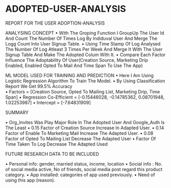 # ADOPTED-USER-ANALYSIS
REPORT FOR THE USER ADOPTION-ANALYSIS     
                      
ANALYSING CONCEPT
•	With The Groping Function I GroupUp The User Id And Count The Number Of Times Log By Indiduval User And Merge The Logg Count Into User Signup Table.
•	Using Time Stamp Of Log Analysed The Number Of Log Atleast 3 Times Per Week And Merge It With  The User Signup Table And Make The Adopted Colum With It.
•	Compare Each Factor Influence The Adoptability Of User(Creation Source, Marketing Drip Enabled, Enabled Opted To Mail And Time Span To Use The App)

ML MODEL USED FOR TRAINING AND PREDICTION
•	Here I Am Using Logistic Regression Algorithm To Train The Model.
•	By Using Classification Report We Get 99.5% Accuracy  
•	Factors                               = [Creation Source, Opted To Mailing List, Marketing Drip, Time Span]
•	Regression Co-Efficient    = [-0.15446028, -0.14785362, 0.08701948, 1.02253987]
•	Intercept		              = [-7.64831909]
    
SUMMARY

•	Org_Invites Was Play Major Role In The Adopted User And Google_Auth Is The Least 
•	0.15 Factor of Creation Source Increase In Adapted User.
•	0.14 Factor of Enable To Marketing Mail Increase The Adapted User.
•	0.08 Factor of Opted To Mailing List Decrease The Adapted User
•	Factor Of Time Taken To Log Decrease  The Adapted Used

FUTURE RESEARCH DATA TO BE INCLUDED

•	 Personal info: gender, married status, income, location
•	Social info     : No. of social media active, No of friends, social media post regard this product category.
•	App installed: categories of app used previously. 
•	Need of using this app (reason).
